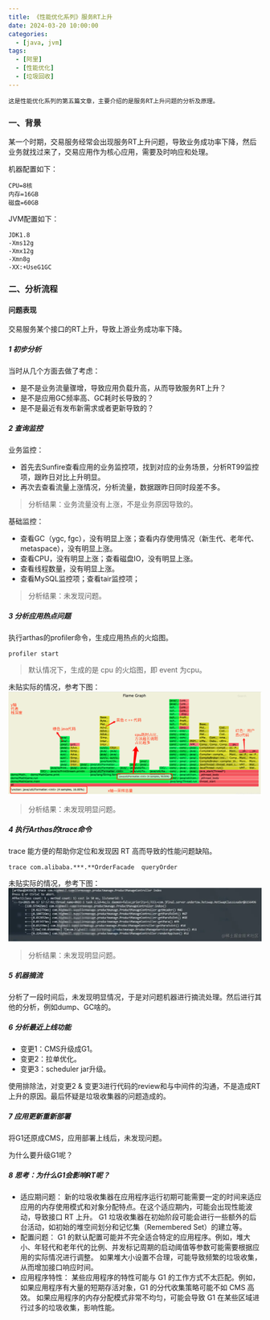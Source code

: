 ```yaml
---
title: 《性能优化系列》服务RT上升
date: 2024-03-20 10:00:00
categories:
  - [java, jvm]
tags:
  - [阿里]
  - [性能优化]
  - [垃圾回收]
---
```


    这是性能优化系列的第五篇文章，主要介绍的是服务RT上升问题的分析及原理。

### 一、背景
某一个时期，交易服务经常会出现服务RT上升问题，导致业务成功率下降，然后业务就找过来了，交易应用作为核心应用，需要及时响应和处理。

<!-- more -->

机器配置如下：
```
CPU=8核
内存=16GB
磁盘=60GB
```

JVM配置如下：
```
JDK1.8
-Xms12g
-Xmx12g
-Xmn8g
-XX:+UseG1GC
```

### 二、分析流程

#### 问题表现
交易服务某个接口的RT上升，导致上游业务成功率下降。

##### 1 初步分析
当时从几个方面去做了考虑：
- 是不是业务流量骤增，导致应用负载升高，从而导致服务RT上升？
- 是不是应用GC频率高、GC耗时长导致的？
- 是不是最近有发布新需求或者更新导致的？

##### 2 查询监控
业务监控：
- 首先去Sunfire查看应用的业务监控项，找到对应的业务场景，分析RT99监控项，跟昨日对比上升明显。
- 再次去查看流量上涨情况，分析流量，数据跟昨日同时段差不多。

> 分析结果：业务流量没有上涨，不是业务原因导致的。

基础监控：
- 查看GC（ygc, fgc），没有明显上涨；查看内存使用情况（新生代、老年代、metaspace），没有明显上涨。
- 查看CPU，没有明显上涨；查看磁盘IO，没有明显上涨。
- 查看线程数量，没有明显上涨。
- 查看MySQL监控项；查看tair监控项；

> 分析结果：未发现问题。

##### 3 分析应用热点问题
执行arthas的profiler命令，生成应用热点的火焰图。
```
profiler start
```
> 默认情况下，生成的是 cpu 的火焰图，即 event 为cpu。 

未贴实际的情况，参考下图：
![trace](2024-03-20-性能优化-服务RT上升/profiler.png)

> 分析结果：未发现明显问题。

##### 4 执行Arthas的trace命令
trace 能方便的帮助你定位和发现因 RT 高而导致的性能问题缺陷。
```
trace com.alibaba.***.**OrderFacade  queryOrder
```
未贴实际的情况，参考下图：
![trace](2024-03-20-性能优化-服务RT上升/trace.png)

> 分析结果：未发现明显问题。

##### 5 机器摘流
分析了一段时间后，未发现明显情况，于是对问题机器进行摘流处理。然后进行其他的分析，例如dump、GC啥的。

##### 6 分析最近上线功能
- 变更1：CMS升级成G1。
- 变更2：拉单优化。
- 变更3：scheduler jar升级。

使用排除法，对变更2 & 变更3进行代码的review和与中间件的沟通，不是造成RT上升的原因。最后怀疑是垃圾收集器的问题造成的。

##### 7 应用更新重新部署
将G1还原成CMS，应用部署上线后，未发现问题。    

为什么要升级G1呢？

##### 8 思考：为什么G1会影响RT呢？
- 适应期问题：
新的垃圾收集器在应用程序运行初期可能需要一定的时间来适应应用的内存使用模式和对象分配特点。在这个适应期内，可能会出现性能波动，导致接口 RT 上升。
G1 垃圾收集器在初始阶段可能会进行一些额外的后台活动，如初始的堆空间划分和记忆集（Remembered Set）的建立等。
- 配置问题：
G1 的默认配置可能并不完全适合特定的应用程序。例如，堆大小、年轻代和老年代的比例、并发标记周期的启动阈值等参数可能需要根据应用的实际情况进行调整。
如果堆大小设置不合理，可能导致频繁的垃圾收集，从而增加接口响应时间。
- 应用程序特性：
某些应用程序的特性可能与 G1 的工作方式不太匹配。例如，如果应用程序有大量的短期存活对象，G1 的分代收集策略可能不如 CMS 高效。
如果应用程序的内存分配模式非常不均匀，可能会导致 G1 在某些区域进行过多的垃圾收集，影响性能。
